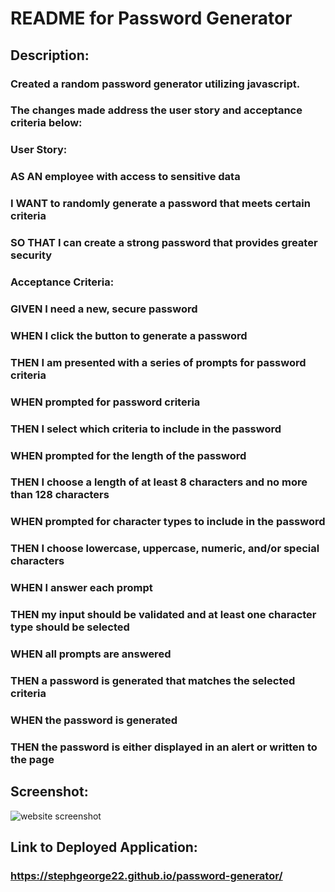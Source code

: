 # README for Password Generator

## Description: 

### Created a random password generator utilizing javascript. 

### The changes made address the user story and acceptance criteria below:

### User Story:
### AS AN employee with access to sensitive data
### I WANT to randomly generate a password that meets certain criteria
### SO THAT I can create a strong password that provides greater security

### Acceptance Criteria:
### GIVEN I need a new, secure password
### WHEN I click the button to generate a password
### THEN I am presented with a series of prompts for password criteria
### WHEN prompted for password criteria
### THEN I select which criteria to include in the password
### WHEN prompted for the length of the password
### THEN I choose a length of at least 8 characters and no more than 128 characters
### WHEN prompted for character types to include in the password
### THEN I choose lowercase, uppercase, numeric, and/or special characters
### WHEN I answer each prompt
### THEN my input should be validated and at least one character type should be selected
### WHEN all prompts are answered
### THEN a password is generated that matches the selected criteria
### WHEN the password is generated
### THEN the password is either displayed in an alert or written to the page

## Screenshot:
<img src="./assets/images/readmeJPG" alt="website screenshot" />

## Link to Deployed Application:
### https://stephgeorge22.github.io/password-generator/
